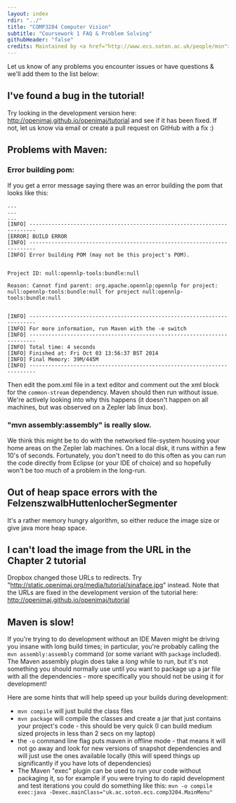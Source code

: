 ```yaml
---
layout: index
rdir: "../"
title: "COMP3204 Computer Vision"
subtitle: "Coursework 1 FAQ & Problem Solving"
githubHeader: "false"
credits: Maintained by <a href="http://www.ecs.soton.ac.uk/people/msn">Professor Mark Nixon</a> and <a href="http://www.ecs.soton.ac.uk/people/jsh2">Dr Jonathon Hare</a>.
---
```


Let us know of any problems you encounter issues or have questions & we'll add them to the list below:

## I've found a bug in the tutorial!
Try looking in the development version here: http://openimaj.github.io/openimaj/tutorial and see if it has been fixed. If not, let us know via email or create a pull request on GitHub with a fix :)

## Problems with Maven:
### Error building pom:
If you get a error message saying there was an error building the pom that looks like this:
	
	...
	...
	...
	[INFO] ------------------------------------------------------------------------
	[ERROR] BUILD ERROR
	[INFO] ------------------------------------------------------------------------
	[INFO] Error building POM (may not be this project's POM).


	Project ID: null:opennlp-tools:bundle:null

	Reason: Cannot find parent: org.apache.opennlp:opennlp for project: null:opennlp-tools:bundle:null for project null:opennlp-tools:bundle:null


	[INFO] ------------------------------------------------------------------------
	[INFO] For more information, run Maven with the -e switch
	[INFO] ------------------------------------------------------------------------
	[INFO] Total time: 4 seconds
	[INFO] Finished at: Fri Oct 03 13:56:37 BST 2014
	[INFO] Final Memory: 39M/445M
	[INFO] ------------------------------------------------------------------------

Then edit the pom.xml file in a text editor and comment out the xml block for the `common-stream` dependency. Maven should then run without issue. We're actively looking into why this happens (it doesn't happen on all machines, but was observed on a Zepler lab linux box).

### "mvn assembly:assembly" is really slow.
We think this might be to do with the networked file-system housing your home areas on the Zepler lab machines. On a local disk, it runs within a few 10's of seconds. Fortunately, you don't need to do this often as you can run the code directly from Eclipse (or your IDE of choice) and so hopefully won't be too much of a problem in the long-run.

## Out of heap space errors with the FelzenszwalbHuttenlocherSegmenter
It's a rather memory hungry algorithm, so either reduce the image size or give java more heap space.

## I can't load the image from the URL in the Chapter 2 tutorial
Dropbox changed those URLs to redirects. Try "http://static.openimaj.org/media/tutorial/sinaface.jpg" instead. Note that the URLs are fixed in the development version of the tutorial here: http://openimaj.github.io/openimaj/tutorial

## Maven is slow! 
If you're trying to do development without an IDE Maven might be driving you insane with long build times; in particular, you're probably calling the `mvn assembly:assembly` command (or some variant with `package` included). The Maven assembly plugin does take a *long* while to run, but it's not something you should normally use until you want to package up a jar file with all the dependencies - more specifically you should not be using it for development!

Here are some hints that will help speed up your builds during development:

* `mvn compile` will just build the class files
* `mvn package` will compile the classes and create a jar that just contains your project's code - this should be very quick (I can build medium sized projects in less than 2 secs on my laptop)
* the `-o` command line flag puts maven in offline mode - that means it will not go away and look for new versions of snapshot dependencies and will just use the ones available locally (this will speed things up significantly if you have lots of dependencies)
* The Maven "exec" plugin can be used to run your code without packaging it, so for example if you were trying to do rapid development and test iterations you could do something like this: `mvn -o compile exec:java -Dexec.mainClass="uk.ac.soton.ecs.comp3204.MainMenu"`


 